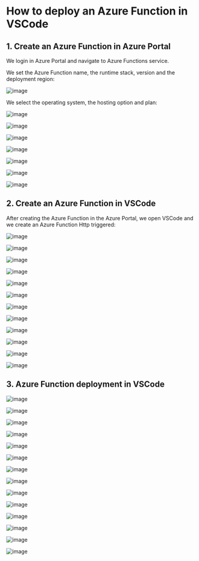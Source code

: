 # How to deploy an Azure Function in VSCode

## 1. Create an Azure Function in Azure Portal

We login in Azure Portal and navigate to Azure Functions service.

We set the Azure Function name, the runtime stack, version and the deployment region: 

![image](https://github.com/luiscoco/AzureFunctions_Deploy_Function_In_VSCode/assets/32194879/cbf65984-2f0f-4b22-8db7-53ee47c4e68f)

We select the operating system, the hosting option and plan: 

![image](https://github.com/luiscoco/AzureFunctions_Deploy_Function_In_VSCode/assets/32194879/ef570675-131c-4b9f-bfe8-634d13de53a3)

![image](https://github.com/luiscoco/AzureFunctions_Deploy_Function_In_VSCode/assets/32194879/cb4fc803-23c1-40e1-b47a-925a8748f150)

![image](https://github.com/luiscoco/AzureFunctions_Deploy_Function_In_VSCode/assets/32194879/1a3cbdc5-df27-4dac-b2d9-23f7279d3aa1)

![image](https://github.com/luiscoco/AzureFunctions_Deploy_Function_In_VSCode/assets/32194879/a4f67c53-301e-400b-b3e2-2c25bace09f2)

![image](https://github.com/luiscoco/AzureFunctions_Deploy_Function_In_VSCode/assets/32194879/d9b4e714-c44c-4871-8a5b-c7d08d4d98fe)

![image](https://github.com/luiscoco/AzureFunctions_Deploy_Function_In_VSCode/assets/32194879/273c09ab-21c8-47ac-8971-e06219ef4b5a)

![image](https://github.com/luiscoco/AzureFunctions_Deploy_Function_In_VSCode/assets/32194879/ec0a9447-32c6-4e17-b069-4e037c65b993)

## 2. Create an Azure Function in VSCode

After creating the Azure Function in the Azure Portal, we open VSCode and we create an Azure Function Http triggered: 

![image](https://github.com/luiscoco/AzureFunctions_Deploy_Function_In_VSCode/assets/32194879/8762c15e-ac30-4839-93e7-593d7d0cd374)

![image](https://github.com/luiscoco/AzureFunctions_Deploy_Function_In_VSCode/assets/32194879/d8bedf24-2f14-4c09-b11e-fd838bcaedc0)

![image](https://github.com/luiscoco/AzureFunctions_Deploy_Function_In_VSCode/assets/32194879/1dacf49a-b1bf-4342-a1e1-390b1bcc450c)

![image](https://github.com/luiscoco/AzureFunctions_Deploy_Function_In_VSCode/assets/32194879/bf076922-28f8-4a2a-af8e-76d2d343c6cf)

![image](https://github.com/luiscoco/AzureFunctions_Deploy_Function_In_VSCode/assets/32194879/a4894fcf-2c4c-4ba5-9b4f-d976b5a6c251)

![image](https://github.com/luiscoco/AzureFunctions_Deploy_Function_In_VSCode/assets/32194879/057b47d6-5ac3-4ee3-b088-1ae71b7d5dd1)

![image](https://github.com/luiscoco/AzureFunctions_Deploy_Function_In_VSCode/assets/32194879/34aabbfe-25d9-4eda-bc15-cdd1f56d39a7)

![image](https://github.com/luiscoco/AzureFunctions_Deploy_Function_In_VSCode/assets/32194879/270e6d65-ba01-45f2-862c-ff949ff0aa7e)

![image](https://github.com/luiscoco/AzureFunctions_Deploy_Function_In_VSCode/assets/32194879/735db19c-db16-4aa7-8c83-1b71badaa2b3)

![image](https://github.com/luiscoco/AzureFunctions_Deploy_Function_In_VSCode/assets/32194879/5364433e-da45-42f0-83f2-314ce8121447)

![image](https://github.com/luiscoco/AzureFunctions_Deploy_Function_In_VSCode/assets/32194879/76622f01-36e7-43ac-9270-2f447a8ad3d1)

![image](https://github.com/luiscoco/AzureFunctions_Deploy_Function_In_VSCode/assets/32194879/e5bcc4ed-0fd3-4cc0-aa62-24a8908c539e)

## 3. Azure Function deployment in VSCode

![image](https://github.com/luiscoco/AzureFunctions_Deploy_Function_In_VSCode/assets/32194879/350c4cb5-911d-44ee-b87a-2f7604ef5155)

![image](https://github.com/luiscoco/AzureFunctions_Deploy_Function_In_VSCode/assets/32194879/c14ce9e1-ea1e-4410-a6dd-0402cbc2b900)

![image](https://github.com/luiscoco/AzureFunctions_Deploy_Function_In_VSCode/assets/32194879/3f75e285-f781-4b0c-8ded-6a966396c89d)

![image](https://github.com/luiscoco/AzureFunctions_Deploy_Function_In_VSCode/assets/32194879/0ec8a9cd-a8a7-4235-b724-c127a163c546)

![image](https://github.com/luiscoco/AzureFunctions_Deploy_Function_In_VSCode/assets/32194879/2127efce-7cd1-4801-a81f-a1c6225102e9)

![image](https://github.com/luiscoco/AzureFunctions_Deploy_Function_In_VSCode/assets/32194879/2b9e61ab-ac38-4ffa-8a37-c7677f1408e7)

![image](https://github.com/luiscoco/AzureFunctions_Deploy_Function_In_VSCode/assets/32194879/4eb9569a-48e7-4d30-bda8-8988bb839872)

![image](https://github.com/luiscoco/AzureFunctions_Deploy_Function_In_VSCode/assets/32194879/77d99983-4a8f-4f23-a706-309f62439987)

![image](https://github.com/luiscoco/AzureFunctions_Deploy_Function_In_VSCode/assets/32194879/ada06109-0f58-462f-9494-cb852de2ab7a)

![image](https://github.com/luiscoco/AzureFunctions_Deploy_Function_In_VSCode/assets/32194879/c401ecfd-3d3a-4fdf-9b05-5bff52a2a4d2)

![image](https://github.com/luiscoco/AzureFunctions_Deploy_Function_In_VSCode/assets/32194879/8b611897-c5aa-40a3-8741-bd33f8d511f6)

![image](https://github.com/luiscoco/AzureFunctions_Deploy_Function_In_VSCode/assets/32194879/3a977a99-bf73-4d07-9e10-5ef99bee8193)

![image](https://github.com/luiscoco/AzureFunctions_Deploy_Function_In_VSCode/assets/32194879/1d62d0eb-7018-4947-bde5-bd57ddf6c3bf)

![image](https://github.com/luiscoco/AzureFunctions_Deploy_Function_In_VSCode/assets/32194879/318d1172-0d9d-4fd7-bc2d-369ff252407b)


